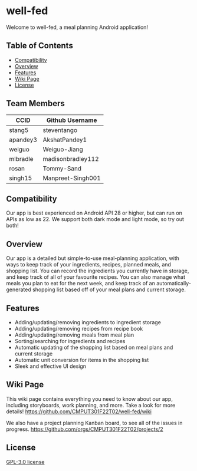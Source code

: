 # well-fed
Welcome to well-fed, a meal planning Android application!

## Table of Contents
- [Compatibility](#compatibility)
- [Overview](#overview)
- [Features](#features)
- [Wiki Page](#wiki-page)
- [License](#license)

## Team Members
| CCID  | Github Username |
| ------------- | ------------- |
| stang5 | steventango  |
| apandey3  | AkshatPandey1  |
| weiguo | Weiguo-Jiang  |
| mlbradle  | madisonbradley112  |
| rosan | Tommy-Sand |
| singh15  | Manpreet-Singh001  |

## Compatibility
Our app is best experienced on Android API 28 or higher, but can run on APIs as low as 22. We support both dark mode and light mode, so try out both!

## Overview
Our app is a detailed but simple-to-use meal-planning application, with ways to keep track of your ingredients, recipes, planned meals, and shopping list. You can record the ingredients you currently have in storage, and keep track of all of your favourite recipes. You can also manage what meals you plan to eat for the next week, and keep track of an automatically-generated shopping list based off of your meal plans and current storage. 

## Features
- Adding/updating/removing ingredients to ingredient storage
- Adding/updating/removing recipes from recipe book
- Adding/updating/removing meals from meal plan
- Sorting/searching for ingredients and recipes
- Automatic updating of the shopping list based on meal plans and current storage
- Automatic unit conversion for items in the shopping list
- Sleek and effective UI design

## Wiki Page
This wiki page contains everything you need to know about our app, including storyboards, work planning, and more. Take a look for more details!
https://github.com/CMPUT301F22T02/well-fed/wiki

We also have a project planning Kanban board, to see all of the issues in progress.
https://github.com/orgs/CMPUT301F22T02/projects/2

## License
[GPL-3.0 license](https://github.com/CMPUT301F22T02/well-fed/blob/main/LICENSE)
